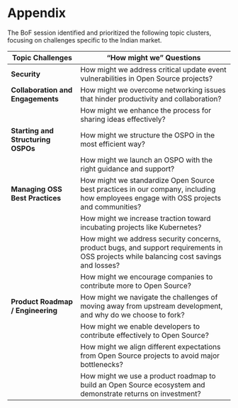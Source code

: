 # Appendix

The BoF session identified and prioritized the following topic clusters, focusing on challenges specific to the Indian market.

| **Topic Challenges**               | **“How might we” Questions** |
|-----------------------------------|-----------------------------|
| **Security**                     | How might we address critical update event vulnerabilities in Open Source projects? |
| **Collaboration and Engagements** | How might we overcome networking issues that hinder productivity and collaboration? |
|                                   | How might we enhance the process for sharing ideas effectively? |
| **Starting and Structuring OSPOs** | How might we structure the OSPO in the most efficient way? |
|                                   | How might we launch an OSPO with the right guidance and support? |
| **Managing OSS Best Practices**   | How might we standardize Open Source best practices in our company, including how employees engage with OSS projects and communities? |
|                                   | How might we increase traction toward incubating projects like Kubernetes? |
|                                   | How might we address security concerns, product bugs, and support requirements in OSS projects while balancing cost savings and losses? |
|                                   | How might we encourage companies to contribute more to Open Source? |
| **Product Roadmap / Engineering** | How might we navigate the challenges of moving away from upstream development, and why do we choose to fork? |
|                                   | How might we enable developers to contribute effectively to Open Source? |
|                                   | How might we align different expectations from Open Source projects to avoid major bottlenecks? |
|                                   | How might we use a product roadmap to build an Open Source ecosystem and demonstrate returns on investment? |
